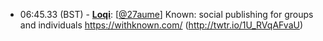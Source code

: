 * <a id="06:45.33">06:45.33 (BST)</a> - __[Loqi](https://github.com/Loqi)__: [<a href="https://twitter.com/27aume">@27aume</a>] Known: social publishing for groups and individuals https://withknown.com/ (http://twtr.io/1U_RVqAFvaU)
